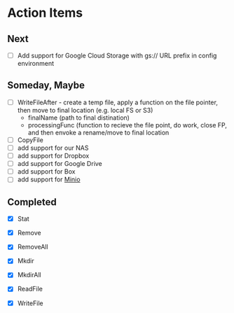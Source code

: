 
# Action Items

## Next

+ [ ] Add support for Google Cloud Storage with gs:// URL prefix in config environment

## Someday, Maybe

+ [ ] WriteFileAfter - create a temp file, apply a function on the file pointer, then move to final location (e.g. local FS or S3)
    + finalName (path to final distination)
    + processingFunc (function to recieve the file point, do work, close FP, and then envoke a rename/move to final location
+ [ ] CopyFile
+ [ ] add support for our NAS
+ [ ] add support for Dropbox
+ [ ] add support for Google Drive
+ [ ] add support for Box
+ [ ] add support for [Minio](https://minio.io/)

## Completed

+ [x] Stat
+ [x] Remove
+ [x] RemoveAll
+ [x] Mkdir
+ [x] MkdirAll
+ [x] ReadFile
+ [x] WriteFile



